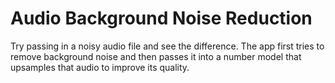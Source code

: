 # Audio Background Noise Reduction

Try passing in a noisy audio file and see the difference. The app first tries to remove background noise and then passes it into a number model that upsamples that audio to improve its quality.
